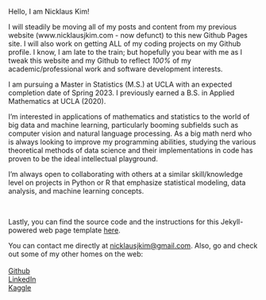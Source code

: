 <p>
Hello, I am Nicklaus Kim!
</p>

<p>
I will steadily be moving all of my posts and content from my previous website (www.nicklausjkim.com - now defunct) to this new Github Pages site. I will also work on getting ALL of my coding projects on my Github profile. I know, I am late to the train; but hopefully you bear with me as I tweak this website and my Github to reflect <i>100%</i> of my academic/professional work and software development interests.
</p>

<p>
I am pursuing a Master in Statistics (M.S.) at UCLA with an expected completion date of Spring 2023. I previously earned a B.S. in Applied Mathematics at UCLA (2020).
</p>

<p>
I’m interested in applications of mathematics and statistics to the world of big data and machine learning, particularly booming subfields such as computer vision and natural language processing. As a big math nerd who is always looking to improve my programming abilities, studying the various theoretical methods of data science and their implementations in code has proven to be the ideal intellectual playground.
</p>

<p>
I’m always open to collaborating with others at a similar skill/knowledge level on projects in Python or R that emphasize statistical modeling, data analysis, and machine learning concepts. 
</p>

<br/>

<p>
Lastly, you can find the source code and the instructions for this Jekyll-powered web page template <a href="https://github.com/eliottvincent/bay">here</a>.
</p>

You can contact me directly at nicklausjkim@gmail.com. Also, go and check out some of my other homes on the web:<br/><br/>
  [Github](www.github.com/nicklauskim)<br/>
  [LinkedIn](www.linkedin.com/nicklauskim)<br/>
  [Kaggle](www.kaggle.com/nicklauskim)

